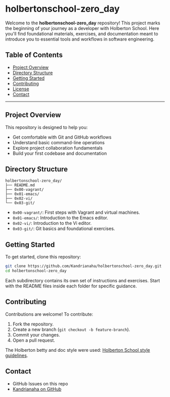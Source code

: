 # holbertonschool-zero_day

Welcome to the **holbertonschool-zero_day** repository! This project marks the beginning of your journey as a developer with Holberton School. Here you'll find foundational materials, exercises, and documentation meant to introduce you to essential tools and workflows in software engineering.

## Table of Contents

- [Project Overview](#project-overview)
- [Directory Structure](#directory-structure)
- [Getting Started](#getting-started)
- [Contributing](#contributing)
- [License](#license)
- [Contact](#contact)

---

## Project Overview

This repository is designed to help you:

- Get comfortable with Git and GitHub workflows
- Understand basic command-line operations
- Explore project collaboration fundamentals
- Build your first codebase and documentation

## Directory Structure

```
holbertonschool-zero_day/
├── README.md
├── 0x00-vagrant/
├── 0x01-emacs/
├── 0x02-vi/
└── 0x03-git/
```

- `0x00-vagrant/`: First steps with Vagrant and virtual machines.
- `0x01-emacs/`: Introduction to the Emacs editor.
- `0x02-vi/`: Introduction to the Vi editor.
- `0x03-git/`: Git basics and foundational exercises.

## Getting Started

To get started, clone this repository:

```bash
git clone https://github.com/Kandrianaha/holbertonschool-zero_day.git
cd holbertonschool-zero_day
```

Each subdirectory contains its own set of instructions and exercises. Start with the README files inside each folder for specific guidance.

## Contributing

Contributions are welcome! To contribute:

1. Fork the repository.
2. Create a new branch (`git checkout -b feature-branch`).
3. Commit your changes.
4. Open a pull request.

The Holberton betty and doc style were used: [Holberton School style guidelines](https://github.com/holbertonschool/Betty/wiki).

## Contact

- GitHub Issues on this repo
- [Kandrianaha on GitHub](https://github.com/Kandrianaha)


